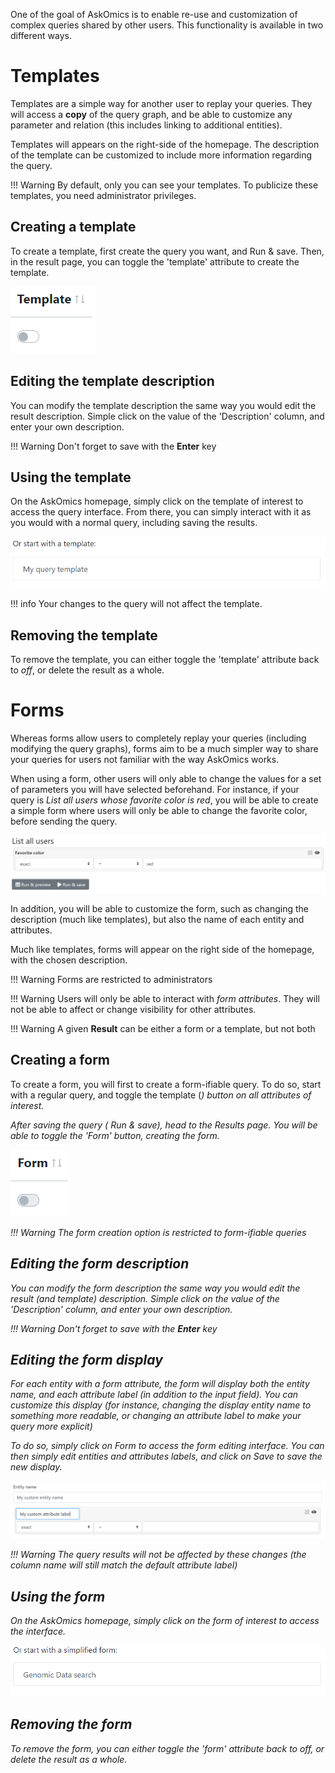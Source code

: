 One of the goal of AskOmics is to enable re-use and customization of complex queries shared by other users.
This functionality is available in two different ways.

# Templates

Templates are a simple way for another user to replay your queries. They will access a **copy** of the query graph, and be able to customize any parameter and relation (this includes linking to additional entities).

Templates will appears on the right-side of the homepage. The description of the template can be customized to include more information regarding the query.

!!! Warning
    By default, only you can see your templates. To publicize these templates, you need administrator privileges.

## Creating a template

To create a template, first create the query you want, and <btn><i class="fa fa-table"></i> Run & save</btn>.
Then, in the result page, you can toggle the 'template' attribute to create the template.

![template_creation](img/template_toggle.png)

## Editing the template description

You can modify the template description the same way you would edit the result description. Simple click on the value of the 'Description' column, and enter your own description.

!!! Warning
    Don't forget to save with the **Enter** key

## Using the template

On the AskOmics homepage, simply click on the template of interest to access the query interface. From there, you can simply interact with it as you would with a normal query, including saving the results.

![template](img/template.png)

!!! info
    Your changes to the query will not affect the template.

## Removing the template

To remove the template, you can either toggle the 'template' attribute back to *off*, or delete the result as a whole.

# Forms

Whereas forms allow users to completely replay your queries (including modifying the query graphs), forms aim to be a much simpler way to share your queries for users not familiar with the way AskOmics works.

When using a form, other users will only able to change the values for a set of parameters you will have selected beforehand.
For instance, if your query is *List all users whose favorite color is red*, you will be able to create a simple form where users will only be able to change the favorite color, before sending the query.

![form_example](img/form_example.png)

In addition, you will be able to customize the form, such as changing the description (much like templates), but also the name of each entity and attributes.

Much like templates, forms will appear on the right side of the homepage, with the chosen description.

!!! Warning
    Forms are restricted to administrators

!!! Warning
    Users will only be able to interact with *form attributes*. They will not be able to affect or change visibility for other attributes.

!!! Warning
    A given **Result** can be either a form or a template, but not both

## Creating a form

To create a form, you will first to create a form-ifiable query. To do so, start with a regular query, and toggle the template (<i class="fa fa-bookmark">) button on all attributes of interest.

After saving the query (<btn><i class="fa fa-table"></i> Run & save</btn>), head to the *Results* page.
You will be able to toggle the 'Form' button, creating the form.

![form_create](img/form_toggle.png)

!!! Warning
    The form creation option is restricted to form-ifiable queries

## Editing the form description

You can modify the form description the same way you would edit the result (and template) description. Simple click on the value of the 'Description' column, and enter your own description.

!!! Warning
    Don't forget to save with the **Enter** key

## Editing the form display

For each entity with a form attribute, the form will display both the entity name, and each attribute label (in addition to the input field). You can customize this display (for instance, changing the display entity name to something more readable, or changing an attribute label to make your query more explicit)

To do so, simply click on <btn>Form</btn> to access the *form editing interface*.
You can then simply edit entities and attributes labels, and click on <btn><i class="fa fa-save"></i> Save</btn> to save the new display.

![form_edit](img/form_edit.png)

!!! Warning
    The query results will not be affected by these changes (the column name will still match the default attribute label)

## Using the form

On the AskOmics homepage, simply click on the form of interest to access the interface.

![form](img/form.png)

## Removing the form

To remove the form, you can either toggle the 'form' attribute back to *off*, or delete the result as a whole.
